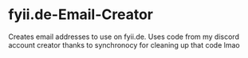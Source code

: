 # fyii.de-Email-Creator
Creates email addresses to use on fyii.de.
Uses code from my discord account creator
thanks to synchronocy for cleaning up that code lmao
